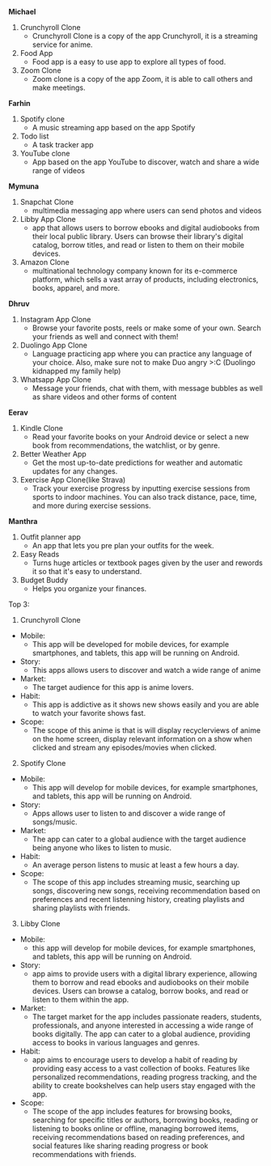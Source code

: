 **Michael**
1. Crunchyroll Clone
    - Crunchyroll Clone is a copy of the app Crunchyroll, it is a streaming service for anime.
2. Food App
    - Food app is a easy to use app to explore all types of food.
3. Zoom Clone
    - Zoom clone is a copy of the app Zoom, it is able to call others and make meetings.

**Farhin**
1. Spotify clone
    - A music streaming app based on the app Spotify
2. Todo list
    - A task tracker app
3. YouTube clone
    - App based on the app YouTube to discover, watch and share a wide range of videos

**Mymuna**
1. Snapchat Clone
    - multimedia messaging app where users can send photos and videos
2. Libby App Clone
    - app that allows users to borrow ebooks and digital audiobooks from their local public library. Users can browse their library's digital catalog, borrow titles, and read or listen to them on their mobile devices. 
3. Amazon Clone
    - multinational technology company known for its e-commerce platform, which sells a vast array of products, including electronics, books, apparel, and more. 

**Dhruv**
1. Instagram App Clone
    - Browse your favorite posts, reels or make some of your own. Search your friends as well and connect with them!
3. Duolingo App Clone
    - Language practicing app where you can practice any language of your choice. Also, make sure not to make Duo angry >:C (Duolingo kidnapped my family help)
5. Whatsapp App Clone
    - Message your friends, chat with them, with message bubbles as well as share videos and other forms of content

**Eerav**
1. Kindle Clone
    - Read your favorite books on your Android device or select a new book from recommendations, the watchlist, or by genre.
2. Better Weather App
    - Get the most up-to-date predictions for weather and automatic updates for any changes.
3. Exercise App Clone(like Strava)
    - Track your exercise progress by inputting exercise sessions from sports to indoor machines. You can also track distance, pace, time, and more during exercise sessions.

**Manthra**
1. Outfit planner app
    - An app that lets you pre plan your outfits for the week.
2. Easy Reads
    - Turns huge articles or textbook pages given by the user and rewords it so that it's easy to understand.
3. Budget Buddy
    - Helps you organize your finances.


Top 3:
1. Crunchyroll Clone
- Mobile: 
    - This app will be developed for mobile devices, for example smartphones, and tablets, this app will be running on Android.
- Story: 
    - This apps allows users to discover and watch a wide range of anime
- Market: 
    - The target audience for this app is anime lovers.
- Habit:
    - This app is addictive as it shows new shows easily and you are able to watch your favorite shows fast.
- Scope:
    - The scope of this anime is that is will display recyclerviews of anime on the home screen, display relevant information on a show when clicked and stream any episodes/movies when clicked.
2. Spotify Clone
- Mobile: 
    - This app will develop for mobile devices, for example smartphones, and tablets, this app will be running on Android.
- Story: 
    - Apps allows user to listen to and discover a wide range of songs/music.
- Market: 
    - The app can cater to a global audience with the target audience being anyone who likes to listen to music.
- Habit: 
    - An average person listens to music at least a few hours a day.
- Scope:
    - The scope of this app includes streaming music, searching up songs, discovering new songs, receiving recommendation based on preferences and recent listenning history, creating playlists and sharing playlists with friends.
3. Libby Clone
- Mobile: 
    - this app will develop for mobile devices, for example smartphones, and tablets, this app will be running on Android.
- Story: 
    - app aims to provide users with a digital library experience, allowing them to borrow and read ebooks and audiobooks on their mobile devices. Users can browse a catalog, borrow books, and read or listen to them within the app.
- Market: 
    - The target market for the app includes passionate readers, students, professionals, and anyone interested in accessing a wide range of books digitally. The app can cater to a global audience, providing access to books in various languages and genres.
- Habit: 
    - app aims to encourage users to develop a habit of reading by providing easy access to a vast collection of books. Features like personalized recommendations, reading progress tracking, and the ability to create bookshelves can help users stay engaged with the app.
- Scope: 
    - The scope of the app includes features for browsing books, searching for specific titles or authors, borrowing books, reading or listening to books online or offline, managing borrowed items, receiving recommendations based on reading preferences, and social features like sharing reading progress or book recommendations with friends.